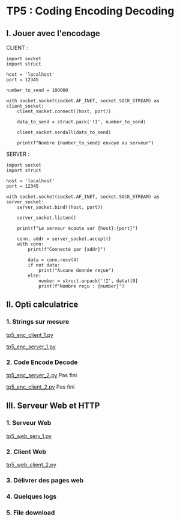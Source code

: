 # TP5 : Coding Encoding Decoding

## I. Jouer avec l'encodage
CLIENT :
```
import socket
import struct

host = 'localhost'
port = 12345

number_to_send = 100000

with socket.socket(socket.AF_INET, socket.SOCK_STREAM) as client_socket:
    client_socket.connect((host, port))

    data_to_send = struct.pack('!I', number_to_send)

    client_socket.sendall(data_to_send)

    print(f"Nombre {number_to_send} envoyé au serveur")
```

SERVER : 
```
import socket
import struct

host = 'localhost'
port = 12345

with socket.socket(socket.AF_INET, socket.SOCK_STREAM) as server_socket:
    server_socket.bind((host, port))
    
    server_socket.listen()

    print(f"Le serveur écoute sur {host}:{port}")

    conn, addr = server_socket.accept()
    with conn:
        print(f"Connecté par {addr}")

        data = conn.recv(4)
        if not data:
            print("Aucune donnée reçue")
        else:
            number = struct.unpack('!I', data)[0]
            print(f"Nombre reçu : {number}")
```

## II. Opti calculatrice
### 1. Strings sur mesure
[tp5_enc_client_1.py](/TP5/py/tp5_enc_client_1.py)

[tp5_enc_server_1.py](/TP5/py/tp5_enc_server_1.py)

### 2. Code Encode Decode
[tp5_enc_server_2.py](/TP5/py/tp5_enc_server_2.py)
Pas fini

[tp5_enc_client_2.py](/TP5/py/tp5_enc_client_2.py)
Pas fini
## III. Serveur Web et HTTP
### 1. Serveur Web
[tp5_web_serv_1.py](/TP5/py/tp5_web_serv_1.py)

### 2. Client Web
[tp5_web_client_2.py](/TP5/py/tp5_web_client_2.py)


### 3. Délivrer des pages web


### 4. Quelques logs


### 5. File download
